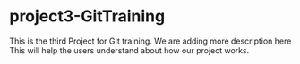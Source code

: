 # project3-GitTraining
This is the third Project for GIt training.
We are adding more description here
This will help the users understand about how our project works.
